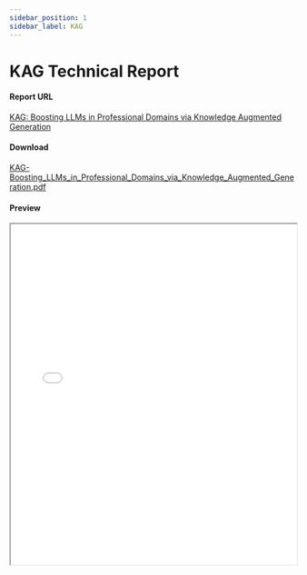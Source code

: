 ```yaml
---
sidebar_position: 1
sidebar_label: KAG
---
```


# KAG Technical Report

#### Report URL
<a href="https://arxiv.org/abs/2409.13731" target="_blank">KAG: Boosting LLMs in Professional Domains via Knowledge Augmented Generation</a>

#### Download
[KAG-Boosting_LLMs_in_Professional_Domains_via_Knowledge_Augmented_Generation.pdf](https://arxiv.org/pdf/2409.13731)

#### Preview
<iframe
    src="/v2/pdf/technical_report/KAG-compressed.pdf"
    style={{backgroundColor: "#f0f0f0"}}
    width="100%"
    height="600"
/>